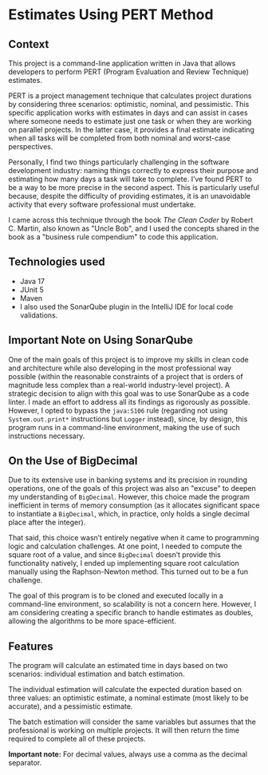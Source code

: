 # Estimates Using PERT Method

## Context

This project is a command-line application written in Java that allows developers to perform PERT (Program Evaluation and Review Technique) estimates.

PERT is a project management technique that calculates project durations by considering three scenarios: optimistic, nominal, and pessimistic. This specific application works with estimates in days and can assist in cases where someone needs to estimate just one task or when they are working on parallel projects. In the latter case, it provides a final estimate indicating when all tasks will be completed from both nominal and worst-case perspectives.

Personally, I find two things particularly challenging in the software development industry: naming things correctly to express their purpose and estimating how many days a task will take to complete. I’ve found PERT to be a way to be more precise in the second aspect. This is particularly useful because, despite the difficulty of providing estimates, it is an unavoidable activity that every software professional must undertake.

I came across this technique through the book *The Clean Coder* by Robert C. Martin, also known as "Uncle Bob", and I used the concepts shared in the book as a "business rule compendium" to code this application.

## Technologies used

- Java 17
- JUnit 5
- Maven
- I also used the SonarQube plugin in the IntelliJ IDE for local code validations.

## Important Note on Using SonarQube

One of the main goals of this project is to improve my skills in clean code and architecture while also developing in the most professional way possible (within the reasonable constraints of a project that is orders of magnitude less complex than a real-world industry-level project). A strategic decision to align with this goal was to use SonarQube as a code linter. I made an effort to address all its findings as rigorously as possible. However, I opted to bypass the `java:S106` rule (regarding not using `System.out.print*` instructions but `Logger` instead), since, by design, this program runs in a command-line environment, making the use of such instructions necessary.

## On the Use of BigDecimal

Due to its extensive use in banking systems and its precision in rounding operations, one of the goals of this project was also an "excuse" to deepen my understanding of `BigDecimal`. However, this choice made the program inefficient in terms of memory consumption (as it allocates significant space to instantiate a `BigDecimal`, which, in practice, only holds a single decimal place after the integer).

That said, this choice wasn’t entirely negative when it came to programming logic and calculation challenges. At one point, I needed to compute the square root of a value, and since `BigDecimal` doesn’t provide this functionality natively, I ended up implementing square root calculation manually using the Raphson-Newton method. This turned out to be a fun challenge.

The goal of this program is to be cloned and executed locally in a command-line environment, so scalability is not a concern here. However, I am considering creating a specific branch to handle estimates as doubles, allowing the algorithms to be more space-efficient.

## Features

The program will calculate an estimated time in days based on two scenarios: individual estimation and batch estimation.

The individual estimation will calculate the expected duration based on three values: an optimistic estimate, a nominal estimate (most likely to be accurate), and a pessimistic estimate.

The batch estimation will consider the same variables but assumes that the professional is working on multiple projects. It will then return the time required to complete all of these projects.

**Important note:** For decimal values, always use a comma as the decimal separator.